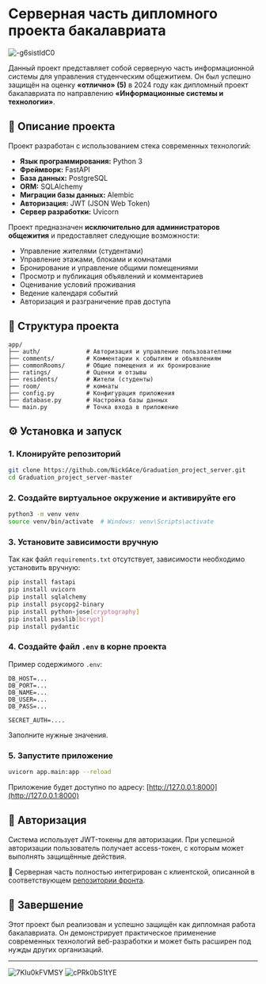 
# Серверная часть дипломного проекта бакалавриата

![-g6sistIdC0](https://github.com/user-attachments/assets/12d9f459-9cdb-4bb1-965f-02f69c708e29)

Данный проект представляет собой серверную часть информационной системы для управления студенческим общежитием. Он был успешно защищён на оценку **«отлично» (5)** в 2024 году как дипломный проект бакалавриата по направлению **«Информационные системы и технологии»**.

## 📌 Описание проекта

Проект разработан с использованием стека современных технологий:

- **Язык программирования:** Python 3
- **Фреймворк:** FastAPI
- **База данных:** PostgreSQL
- **ORM:** SQLAlchemy
- **Миграции базы данных:** Alembic
- **Авторизация:** JWT (JSON Web Token)
- **Сервер разработки:** Uvicorn

Проект предназначен **исключительно для администраторов общежития** и предоставляет следующие возможности:

- Управление жителями (студентами)
- Управление этажами, блоками и комнатами
- Бронирование и управление общими помещениями
- Просмотр и публикация объявлений и комментариев
- Оценивание условий проживания
- Ведение календаря событий
- Авторизация и разграничение прав доступа

## 📁 Структура проекта

```
app/
├── auth/             # Авторизация и управление пользователями
├── comments/         # Комментарии к событиям и объявлениям
├── commonRooms/      # Общие помещения и их бронирование
├── ratings/          # Оценки и отзывы
├── residents/        # Жители (студенты)
├── room/             # комнаты
├── config.py         # Конфигурация приложения
├── database.py       # Настройка базы данных
└── main.py           # Точка входа в приложение
```

## ⚙️ Установка и запуск

### 1. Клонируйте репозиторий

```bash
git clone https://github.com/NickGAce/Graduation_project_server.git
cd Graduation_project_server-master
```

### 2. Создайте виртуальное окружение и активируйте его

```bash
python3 -m venv venv
source venv/bin/activate  # Windows: venv\Scripts\activate
```

### 3. Установите зависимости вручную

Так как файл `requirements.txt` отсутствует, зависимости необходимо установить вручную:

```bash
pip install fastapi
pip install uvicorn
pip install sqlalchemy
pip install psycopg2-binary
pip install python-jose[cryptography]
pip install passlib[bcrypt]
pip install pydantic
```



### 4. Создайте файл `.env` в корне проекта

Пример содержимого `.env`:

```
DB_HOST=...
DB_PORT=...
DB_NAME=...
DB_USER=...
DB_PASS=...

SECRET_AUTH=....
```

Заполните нужные значения.

### 5. Запустите приложение

```bash
uvicorn app.main:app --reload
```

Приложение будет доступно по адресу: [http://127.0.0.1:8000](http://127.0.0.1:8000)

## 🔐 Авторизация

Система использует JWT-токены для авторизации. При успешной авторизации пользователь получает access-токен, с которым может выполнять защищённые действия.

📌 Серверная часть полностью интегрирован с клиентской, описанной в соответствующем [репозитории фронта](https://github.com/NickGAce/Graduation_project_front.git).

## 🏁 Завершение

Этот проект был реализован и успешно защищён как дипломная работа бакалавриата. Он демонстрирует практическое применение современных технологий веб-разработки и может быть расширен под нужды других организаций.

---

![7KIu0kFVMSY](https://github.com/user-attachments/assets/9d05ad81-ec92-4e4a-a460-feb2bb70521b)
![cPRk0bS1tYE](https://github.com/user-attachments/assets/66c8cca5-581d-455a-a03f-37191a6002de)


